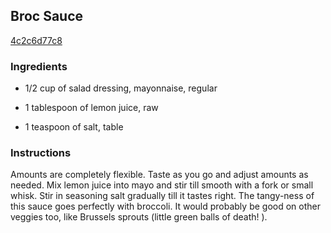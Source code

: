 ## Broc Sauce

[4c2c6d77c8](http://tastykitchen.com/recipes/sidedishes/broc-sauce/)

### Ingredients

 - 1/2 cup of salad dressing, mayonnaise, regular

 - 1 tablespoon of lemon juice, raw

 - 1 teaspoon of salt, table

### Instructions

Amounts are completely flexible. Taste as you go and adjust amounts as needed. Mix lemon juice into mayo and stir till smooth with a fork or small whisk. Stir in seasoning salt gradually till it tastes right. The tangy-ness of this sauce goes perfectly with broccoli. It would probably be good on other veggies too, like Brussels sprouts (little green balls of death! ).